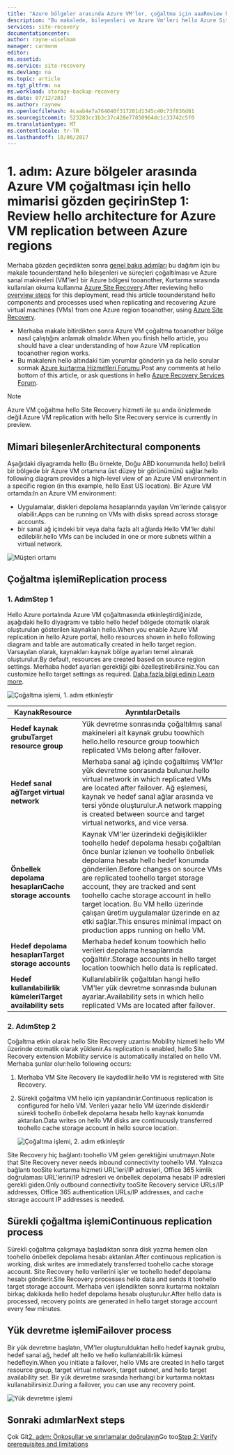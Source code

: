 ```yaml
---
title: "Azure bölgeler arasında Azure VM'ler, çoğaltma için aaaReview hello mimarisi | Microsoft Docs"
description: "Bu makalede, bileşenleri ve Azure Vm'leri hello Azure Site Recovery hizmetini kullanarak Azure bölgeler arasında çoğaltırken kullanılan mimariye genel bakış sağlar."
services: site-recovery
documentationcenter: 
author: rayne-wiselman
manager: carmonm
editor: 
ms.assetid: 
ms.service: site-recovery
ms.devlang: na
ms.topic: article
ms.tgt_pltfrm: na
ms.workload: storage-backup-recovery
ms.date: 07/12/2017
ms.author: raynew
ms.openlocfilehash: 4caab4e7a764040f317201d1345c40c73f836d81
ms.sourcegitcommit: 523283cc1b3c37c428e77850964dc1c33742c5f0
ms.translationtype: MT
ms.contentlocale: tr-TR
ms.lasthandoff: 10/06/2017
---
```

# <a name="step-1-review-hello-architecture-for-azure-vm-replication-between-azure-regions"></a><span data-ttu-id="a1420-103">1. adım: Azure bölgeler arasında Azure VM çoğaltması için hello mimarisi gözden geçirin</span><span class="sxs-lookup"><span data-stu-id="a1420-103">Step 1: Review hello architecture for Azure VM replication between Azure regions</span></span>


<span data-ttu-id="a1420-104">Merhaba gözden geçirdikten sonra [genel bakış adımları](azure-to-azure-walkthrough-overview.md) bu dağıtım için bu makale toounderstand hello bileşenleri ve süreçleri çoğaltılması ve Azure sanal makineleri (VM'ler) bir Azure bölgesi tooanother, Kurtarma sırasında kullanılan okuma kullanma [Azure Site Recovery](site-recovery-overview.md).</span><span class="sxs-lookup"><span data-stu-id="a1420-104">After reviewing hello [overview steps](azure-to-azure-walkthrough-overview.md) for this deployment, read this article toounderstand hello components and processes used when replicating and recovering Azure virtual machines (VMs) from one Azure region tooanother, using [Azure Site Recovery](site-recovery-overview.md).</span></span>

- <span data-ttu-id="a1420-105">Merhaba makale bitirdikten sonra Azure VM çoğaltma tooanother bölge nasıl çalıştığını anlamak olmalıdır.</span><span class="sxs-lookup"><span data-stu-id="a1420-105">When you finish hello article, you should have a clear understanding of how Azure VM replication tooanother region works.</span></span>
- <span data-ttu-id="a1420-106">Bu makalenin hello altındaki tüm yorumlar gönderin ya da hello sorular sormak [Azure kurtarma Hizmetleri Forumu](https://social.msdn.microsoft.com/forums/azure/home?forum=hypervrecovmgr).</span><span class="sxs-lookup"><span data-stu-id="a1420-106">Post any comments at hello bottom of this article, or ask questions in hello [Azure Recovery Services Forum](https://social.msdn.microsoft.com/forums/azure/home?forum=hypervrecovmgr).</span></span>

>[!NOTE]
><span data-ttu-id="a1420-107">Azure VM çoğaltma hello Site Recovery hizmeti ile şu anda önizlemede değil.</span><span class="sxs-lookup"><span data-stu-id="a1420-107">Azure VM replication with hello Site Recovery service is currently in preview.</span></span>



## <a name="architectural-components"></a><span data-ttu-id="a1420-108">Mimari bileşenler</span><span class="sxs-lookup"><span data-stu-id="a1420-108">Architectural components</span></span>

<span data-ttu-id="a1420-109">Aşağıdaki diyagramda hello (Bu örnekte, Doğu ABD konumunda hello) belirli bir bölgede bir Azure VM ortamına üst düzey bir görünümünü sağlar.</span><span class="sxs-lookup"><span data-stu-id="a1420-109">hello following diagram provides a high-level view of an Azure VM environment in a specific region (in this example, hello East US location).</span></span> <span data-ttu-id="a1420-110">Bir Azure VM ortamda:</span><span class="sxs-lookup"><span data-stu-id="a1420-110">In an Azure VM environment:</span></span>
- <span data-ttu-id="a1420-111">Uygulamalar, diskleri depolama hesaplarında yayılan Vm'lerinde çalışıyor olabilir.</span><span class="sxs-lookup"><span data-stu-id="a1420-111">Apps can be running on VMs with disks spread across storage accounts.</span></span>
- <span data-ttu-id="a1420-112">bir sanal ağ içindeki bir veya daha fazla alt ağlarda Hello VM'ler dahil edilebilir.</span><span class="sxs-lookup"><span data-stu-id="a1420-112">hello VMs can be included in one or more subnets within a virtual network.</span></span>

![Müşteri ortamı](./media/azure-to-azure-walkthrough-architecture/source-environment.png)

## <a name="replication-process"></a><span data-ttu-id="a1420-114">Çoğaltma işlemi</span><span class="sxs-lookup"><span data-stu-id="a1420-114">Replication process</span></span>

### <a name="step-1"></a><span data-ttu-id="a1420-115">1. Adım</span><span class="sxs-lookup"><span data-stu-id="a1420-115">Step 1</span></span>

<span data-ttu-id="a1420-116">Hello Azure portalında Azure VM çoğaltmasında etkinleştirdiğinizde, aşağıdaki hello diyagramı ve tablo hello hedef bölgede otomatik olarak oluşturulan gösterilen kaynakları hello.</span><span class="sxs-lookup"><span data-stu-id="a1420-116">When you enable Azure VM replication in hello Azure portal, hello resources shown in hello following diagram and table are automatically created in hello target region.</span></span> <span data-ttu-id="a1420-117">Varsayılan olarak, kaynakları kaynak bölge ayarları temel alınarak oluşturulur.</span><span class="sxs-lookup"><span data-stu-id="a1420-117">By default, resources are created based on source region settings.</span></span> <span data-ttu-id="a1420-118">Merhaba hedef ayarları gerektiği gibi özelleştirebilirsiniz.</span><span class="sxs-lookup"><span data-stu-id="a1420-118">You can customize hello target settings as required.</span></span> <span data-ttu-id="a1420-119">[Daha fazla bilgi edinin](site-recovery-replicate-azure-to-azure.md).</span><span class="sxs-lookup"><span data-stu-id="a1420-119">[Learn more](site-recovery-replicate-azure-to-azure.md).</span></span>

![Çoğaltma işlemi, 1. adım etkinleştir](./media/azure-to-azure-walkthrough-architecture/enable-replication-step-1.png)

<span data-ttu-id="a1420-121">**Kaynak**</span><span class="sxs-lookup"><span data-stu-id="a1420-121">**Resource**</span></span> | <span data-ttu-id="a1420-122">**Ayrıntılar**</span><span class="sxs-lookup"><span data-stu-id="a1420-122">**Details**</span></span>
--- | ---
<span data-ttu-id="a1420-123">**Hedef kaynak grubu**</span><span class="sxs-lookup"><span data-stu-id="a1420-123">**Target resource group**</span></span> | <span data-ttu-id="a1420-124">Yük devretme sonrasında çoğaltılmış sanal makineleri ait kaynak grubu toowhich hello.</span><span class="sxs-lookup"><span data-stu-id="a1420-124">hello resource group toowhich replicated VMs belong after failover.</span></span>
<span data-ttu-id="a1420-125">**Hedef sanal ağ**</span><span class="sxs-lookup"><span data-stu-id="a1420-125">**Target virtual network**</span></span> | <span data-ttu-id="a1420-126">Merhaba sanal ağ içinde çoğaltılmış VM'ler yük devretme sonrasında bulunur.</span><span class="sxs-lookup"><span data-stu-id="a1420-126">hello virtual network in which replicated VMs are located after failover.</span></span> <span data-ttu-id="a1420-127">Ağ eşlemesi, kaynak ve hedef sanal ağlar arasında ve tersi yönde oluşturulur.</span><span class="sxs-lookup"><span data-stu-id="a1420-127">A network mapping is created between source and target virtual networks, and vice versa.</span></span>
<span data-ttu-id="a1420-128">**Önbellek depolama hesapları**</span><span class="sxs-lookup"><span data-stu-id="a1420-128">**Cache storage accounts**</span></span> | <span data-ttu-id="a1420-129">Kaynak VM'ler üzerindeki değişiklikler toohello hedef depolama hesabı çoğaltılan önce bunlar izlenen ve toohello önbellek depolama hesabı hello hedef konumda gönderilen.</span><span class="sxs-lookup"><span data-stu-id="a1420-129">Before changes on source VMs are replicated toohello target storage account, they are tracked and sent toohello cache storage account in hello target location.</span></span> <span data-ttu-id="a1420-130">Bu VM hello üzerinde çalışan üretim uygulamalar üzerinde en az etki sağlar.</span><span class="sxs-lookup"><span data-stu-id="a1420-130">This ensures minimal impact on production apps running on hello VM.</span></span>
<span data-ttu-id="a1420-131">**Hedef depolama hesapları**</span><span class="sxs-lookup"><span data-stu-id="a1420-131">**Target storage accounts**</span></span>  | <span data-ttu-id="a1420-132">Merhaba hedef konum toowhich hello verileri depolama hesaplarında çoğaltılır.</span><span class="sxs-lookup"><span data-stu-id="a1420-132">Storage accounts in hello target location toowhich hello data is replicated.</span></span>
<span data-ttu-id="a1420-133">**Hedef kullanılabilirlik kümeleri**</span><span class="sxs-lookup"><span data-stu-id="a1420-133">**Target availability sets**</span></span>  | <span data-ttu-id="a1420-134">Kullanılabilirlik çoğaltılan hangi hello VM'ler yük devretme sonrasında bulunan ayarlar.</span><span class="sxs-lookup"><span data-stu-id="a1420-134">Availability sets in which hello replicated VMs are located after failover.</span></span>

### <a name="step-2"></a><span data-ttu-id="a1420-135">2. Adım</span><span class="sxs-lookup"><span data-stu-id="a1420-135">Step 2</span></span>

<span data-ttu-id="a1420-136">Çoğaltma etkin olarak hello Site Recovery uzantısı Mobility hizmeti hello VM üzerinde otomatik olarak yüklenir.</span><span class="sxs-lookup"><span data-stu-id="a1420-136">As replication is enabled, hello Site Recovery extension Mobility service is automatically installed on hello VM.</span></span> <span data-ttu-id="a1420-137">Merhaba şunlar olur:</span><span class="sxs-lookup"><span data-stu-id="a1420-137">hello following occurs:</span></span>

1. <span data-ttu-id="a1420-138">Merhaba VM Site Recovery ile kaydedilir.</span><span class="sxs-lookup"><span data-stu-id="a1420-138">hello VM is registered with Site Recovery.</span></span>

2. <span data-ttu-id="a1420-139">Sürekli çoğaltma VM hello için yapılandırılır.</span><span class="sxs-lookup"><span data-stu-id="a1420-139">Continuous replication is configured for hello VM.</span></span> <span data-ttu-id="a1420-140">Verileri yazar hello VM üzerinde disklerdir sürekli toohello önbellek depolama hesabı hello kaynak konumda aktarılan.</span><span class="sxs-lookup"><span data-stu-id="a1420-140">Data writes on hello VM disks are continuously transferred toohello cache storage account in hello source location.</span></span>

   ![Çoğaltma işlemi, 2. adım etkinleştir](./media/azure-to-azure-walkthrough-architecture/enable-replication-step-2.png)

  
  <span data-ttu-id="a1420-142">Site Recovery hiç bağlantı toohello VM gelen gerektiğini unutmayın.</span><span class="sxs-lookup"><span data-stu-id="a1420-142">Note that Site Recovery never needs inbound connectivity toohello VM.</span></span> <span data-ttu-id="a1420-143">Yalnızca bağlantı tooSite kurtarma hizmeti URL'leri/IP adresleri, Office 365 kimlik doğrulaması URL'lerini/IP adresleri ve önbellek depolama hesabı IP adresleri gerekli giden.</span><span class="sxs-lookup"><span data-stu-id="a1420-143">Only outbound connectivity tooSite Recovery service URLs/IP addresses, Office 365 authentication URLs/IP addresses, and cache storage account IP addresses is needed.</span></span> 

## <a name="continuous-replication-process"></a><span data-ttu-id="a1420-144">Sürekli çoğaltma işlemi</span><span class="sxs-lookup"><span data-stu-id="a1420-144">Continuous replication process</span></span>

<span data-ttu-id="a1420-145">Sürekli çoğaltma çalışmaya başladıktan sonra disk yazma hemen olan toohello önbellek depolama hesabı aktarılan.</span><span class="sxs-lookup"><span data-stu-id="a1420-145">After continuous replication is working, disk writes are immediately transferred toohello cache storage account.</span></span> <span data-ttu-id="a1420-146">Site Recovery hello verilerini işler ve toohello hedef depolama hesabı gönderir.</span><span class="sxs-lookup"><span data-stu-id="a1420-146">Site Recovery processes hello data and sends it toohello target storage account.</span></span> <span data-ttu-id="a1420-147">Merhaba veri işlendikten sonra kurtarma noktaları birkaç dakikada hello hedef depolama hesabı oluşturulur.</span><span class="sxs-lookup"><span data-stu-id="a1420-147">After hello data is processed, recovery points are generated in hello target storage account every few minutes.</span></span>

## <a name="failover-process"></a><span data-ttu-id="a1420-148">Yük devretme işlemi</span><span class="sxs-lookup"><span data-stu-id="a1420-148">Failover process</span></span>

<span data-ttu-id="a1420-149">Bir yük devretme başlatın, VM'ler oluşturulduktan hello hedef kaynak grubu, hedef sanal ağ, hedef alt hello ve hello kullanılabilirlik kümesi hedefleyin.</span><span class="sxs-lookup"><span data-stu-id="a1420-149">When you initiate a failover, hello VMs are created in hello target resource group, target virtual network, target subnet, and hello target availability set.</span></span> <span data-ttu-id="a1420-150">Bir yük devretme sırasında herhangi bir kurtarma noktası kullanabilirsiniz.</span><span class="sxs-lookup"><span data-stu-id="a1420-150">During a failover, you can use any recovery point.</span></span>

![Yük devretme işlemi](./media/azure-to-azure-walkthrough-architecture/failover.png)

## <a name="next-steps"></a><span data-ttu-id="a1420-152">Sonraki adımlar</span><span class="sxs-lookup"><span data-stu-id="a1420-152">Next steps</span></span>

<span data-ttu-id="a1420-153">Çok Git[2. adım: Önkoşullar ve sınırlamalar doğrulayın](azure-to-azure-walkthrough-prerequisites.md)</span><span class="sxs-lookup"><span data-stu-id="a1420-153">Go too[Step 2: Verify prerequisites and limitations](azure-to-azure-walkthrough-prerequisites.md)</span></span>
